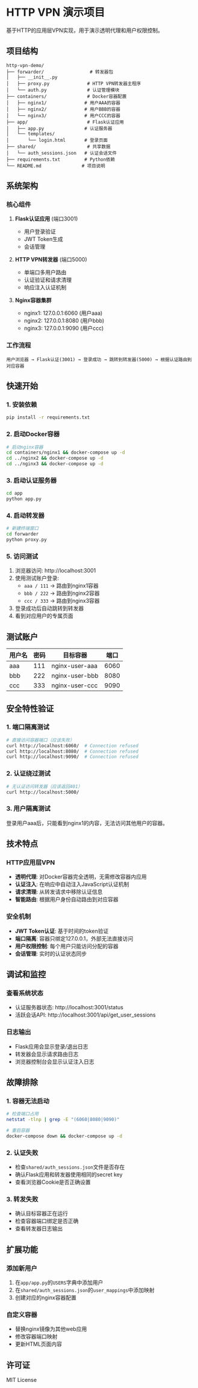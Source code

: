 # HTTP VPN 演示项目

基于HTTP的应用层VPN实现，用于演示透明代理和用户权限控制。

## 项目结构

```
http-vpn-demo/
├── forwarder/                 # 转发器包
│   ├── __init__.py
│   ├── proxy.py              # HTTP VPN转发器主程序
│   └── auth.py               # 认证管理模块
├── containers/               # Docker容器配置
│   ├── nginx1/              # 用户AAA的容器
│   ├── nginx2/              # 用户BBB的容器
│   └── nginx3/              # 用户CCC的容器
├── app/                      # Flask认证应用
│   ├── app.py               # 认证服务器
│   └── templates/
│       └── login.html       # 登录页面
├── shared/                   # 共享数据
│   └── auth_sessions.json   # 认证会话文件
├── requirements.txt         # Python依赖
└── README.md               # 项目说明
```

## 系统架构

### 核心组件

1. **Flask认证应用** (端口3001)
   - 用户登录验证
   - JWT Token生成
   - 会话管理

2. **HTTP VPN转发器** (端口5000)
   - 单端口多用户路由
   - 认证验证和请求清理
   - 响应注入认证机制

3. **Nginx容器集群**
   - nginx1: 127.0.0.1:6060 (用户aaa)
   - nginx2: 127.0.0.1:8080 (用户bbb) 
   - nginx3: 127.0.0.1:9090 (用户ccc)

### 工作流程

```
用户浏览器 → Flask认证(3001) → 登录成功 → 跳转到转发器(5000) → 根据认证路由到对应容器
```

## 快速开始

### 1. 安装依赖

```bash
pip install -r requirements.txt
```

### 2. 启动Docker容器

```bash
# 启动nginx容器
cd containers/nginx1 && docker-compose up -d
cd ../nginx2 && docker-compose up -d  
cd ../nginx3 && docker-compose up -d
```

### 3. 启动认证服务器

```bash
cd app
python app.py
```

### 4. 启动转发器

```bash
# 新建终端窗口
cd forwarder
python proxy.py
```

### 5. 访问测试

1. 浏览器访问: http://localhost:3001
2. 使用测试账户登录:
   - `aaa / 111` → 路由到nginx1容器
   - `bbb / 222` → 路由到nginx2容器
   - `ccc / 333` → 路由到nginx3容器
3. 登录成功后自动跳转到转发器
4. 看到对应用户的专属页面

## 测试账户

| 用户名 | 密码 | 目标容器 | 端口 |
|--------|------|----------|------|
| aaa    | 111  | nginx-user-aaa | 6060 |
| bbb    | 222  | nginx-user-bbb | 8080 |
| ccc    | 333  | nginx-user-ccc | 9090 |

## 安全特性验证

### 1. 端口隔离测试

```bash
# 直接访问容器端口（应该失败）
curl http://localhost:6060/  # Connection refused
curl http://localhost:8080/  # Connection refused
curl http://localhost:9090/  # Connection refused
```

### 2. 认证绕过测试

```bash
# 无认证访问转发器（应该返回401）
curl http://localhost:5000/
```

### 3. 用户隔离测试

登录用户aaa后，只能看到nginx1的内容，无法访问其他用户的容器。

## 技术特点

### HTTP应用层VPN

- **透明代理**: 对Docker容器完全透明，无需修改容器内应用
- **认证注入**: 在响应中自动注入JavaScript认证机制
- **请求清理**: 从转发请求中移除认证信息
- **智能路由**: 根据用户身份自动路由到对应容器

### 安全机制

- **JWT Token认证**: 基于时间的token验证
- **端口隔离**: 容器只绑定127.0.0.1，外部无法直接访问
- **用户权限控制**: 每个用户只能访问分配的容器
- **会话管理**: 实时的认证状态同步

## 调试和监控

### 查看系统状态

- 认证服务器状态: http://localhost:3001/status
- 活跃会话API: http://localhost:3001/api/get_user_sessions

### 日志输出

- Flask应用会显示登录/退出日志
- 转发器会显示请求路由日志
- 浏览器控制台会显示认证注入日志

## 故障排除

### 1. 容器无法启动

```bash
# 检查端口占用
netstat -tlnp | grep -E "(6060|8080|9090)"

# 重启容器
docker-compose down && docker-compose up -d
```

### 2. 认证失败

- 检查`shared/auth_sessions.json`文件是否存在
- 确认Flask应用和转发器使用相同的secret key
- 查看浏览器Cookie是否正确设置

### 3. 转发失败

- 确认目标容器正在运行
- 检查容器端口绑定是否正确
- 查看转发器日志输出

## 扩展功能

### 添加新用户

1. 在`app/app.py`的`USERS`字典中添加用户
2. 在`shared/auth_sessions.json`的`user_mappings`中添加映射
3. 创建对应的nginx容器配置

### 自定义容器

- 替换nginx镜像为其他web应用
- 修改容器端口映射
- 更新HTML页面内容

## 许可证

MIT License 